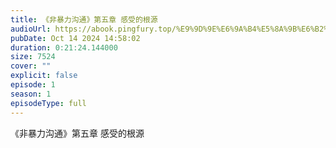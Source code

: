 ```yaml
---
title: 《非暴力沟通》第五章 感受的根源
audioUrl: https://abook.pingfury.top/%E9%9D%9E%E6%9A%B4%E5%8A%9B%E6%B2%9F%E9%80%9A-%E7%AC%AC%E4%BA%94%E7%AB%A0%20%E6%84%9F%E5%8F%97%E7%9A%84%E6%A0%B9%E6%BA%90-4913xr2m.mp3
pubDate: Oct 14 2024 14:58:02
duration: 0:21:24.144000
size: 7524
cover: ""
explicit: false
episode: 1
season: 1
episodeType: full
---
```

《非暴力沟通》第五章 感受的根源